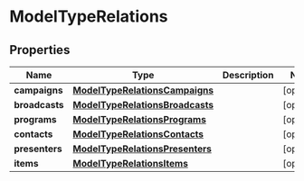 

# ModelTypeRelations


## Properties

| Name | Type | Description | Notes |
|------------ | ------------- | ------------- | -------------|
|**campaigns** | [**ModelTypeRelationsCampaigns**](ModelTypeRelationsCampaigns.md) |  |  [optional] |
|**broadcasts** | [**ModelTypeRelationsBroadcasts**](ModelTypeRelationsBroadcasts.md) |  |  [optional] |
|**programs** | [**ModelTypeRelationsPrograms**](ModelTypeRelationsPrograms.md) |  |  [optional] |
|**contacts** | [**ModelTypeRelationsContacts**](ModelTypeRelationsContacts.md) |  |  [optional] |
|**presenters** | [**ModelTypeRelationsPresenters**](ModelTypeRelationsPresenters.md) |  |  [optional] |
|**items** | [**ModelTypeRelationsItems**](ModelTypeRelationsItems.md) |  |  [optional] |



